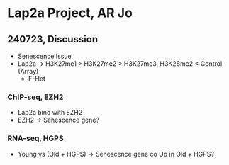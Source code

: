 # Lap2a Project, AR Jo

## 240723, Discussion

* Senescence Issue
* Lap2a -> H3K27me1 > H3K27me2 > H3K27me3, H3K28me2 < Control (Array)
  * F-Het

### ChIP-seq, EZH2

* Lap2a bind with EZH2
* EZH2 -> Senescence gene?

### RNA-seq, HGPS

* Young vs (Old + HGPS) -> Senescence gene co Up in Old + HGPS?
